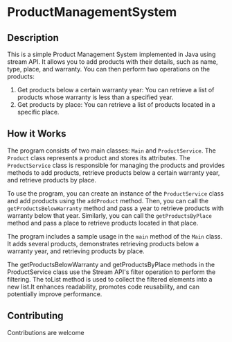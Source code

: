# ProductManagementSystem

## Description

This is a simple Product Management System implemented in Java using stream API. It allows you to add products with their details, such as name, type, place, and warranty. You can then perform two operations on the products:

1. Get products below a certain warranty year: You can retrieve a list of products whose warranty is less than a specified year.
2. Get products by place: You can retrieve a list of products located in a specific place.

## How it Works

The program consists of two main classes: `Main` and `ProductService`. The `Product` class represents a product and stores its attributes. The `ProductService` class is responsible for managing the products and provides methods to add products, retrieve products below a certain warranty year, and retrieve products by place.

To use the program, you can create an instance of the `ProductService` class and add products using the `addProduct` method. Then, you can call the `getProductsBelowWarranty` method and pass a year to retrieve products with warranty below that year. Similarly, you can call the `getProductsByPlace` method and pass a place to retrieve products located in that place.

The program includes a sample usage in the `main` method of the `Main` class. It adds several products, demonstrates retrieving products below a warranty year, and retrieving products by place.

The getProductsBelowWarranty and getProductsByPlace methods in the ProductService class use the Stream API's filter operation to perform the filtering. The toList method is used to collect the filtered elements into a new list.It enhances readability, promotes code reusability, and can potentially improve performance.


## Contributing

Contributions are welcome
